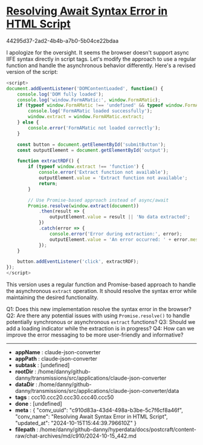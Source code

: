 # [Resolving Await Syntax Error in HTML Script](https://claude.ai/chat/c910d83a-43d4-498a-b3be-5c7f6cf8a46f)

44295d37-2ad2-4b4b-a7b0-5b04ce22bdaa

 I apologize for the oversight. It seems the browser doesn't support async IIFE syntax directly in script tags. Let's modify the approach to use a regular function and handle the asynchronous behavior differently. Here's a revised version of the script:

```javascript
<script>
document.addEventListener('DOMContentLoaded', function() {
    console.log('DOM fully loaded');
    console.log('window.FormAMatic:', window.FormAMatic);
    if (typeof window.FormAMatic !== 'undefined' && typeof window.FormAMatic.extract === 'function') {
        console.log('FormAMatic loaded successfully');
        window.extract = window.FormAMatic.extract;
    } else {
        console.error('FormAMatic not loaded correctly');
    }

    const button = document.getElementById('submitButton');
    const outputElement = document.getElementById('output');

    function extractRDF() {
        if (typeof window.extract !== 'function') {
            console.error('Extract function not available');
            outputElement.value = 'Extract function not available';
            return;
        }

        // Use Promise-based approach instead of async/await
        Promise.resolve(window.extract(document))
            .then(result => {
                outputElement.value = result || 'No data extracted';
            })
            .catch(error => {
                console.error('Error during extraction:', error);
                outputElement.value = 'An error occurred: ' + error.message;
            });
    }

    button.addEventListener('click', extractRDF);
});
</script>
```

This version uses a regular function and Promise-based approach to handle the asynchronous `extract` operation. It should resolve the syntax error while maintaining the desired functionality.

Q1: Does this new implementation resolve the syntax error in the browser?
Q2: Are there any potential issues with using `Promise.resolve()` to handle potentially synchronous or asynchronous `extract` functions?
Q3: Should we add a loading indicator while the extraction is in progress?
Q4: How can we improve the error messaging to be more user-friendly and informative?

---

* **appName** : claude-json-converter
* **appPath** : claude-json-converter
* **subtask** : [undefined]
* **rootDir** : /home/danny/github-danny/transmissions/src/applications/claude-json-converter
* **dataDir** : /home/danny/github-danny/transmissions/src/applications/claude-json-converter/data
* **tags** : ccc10.ccc20.ccc30.ccc40.ccc50
* **done** : [undefined]
* **meta** : {
  "conv_uuid": "c910d83a-43d4-498a-b3be-5c7f6cf8a46f",
  "conv_name": "Resolving Await Syntax Error in HTML Script",
  "updated_at": "2024-10-15T15:44:39.796610Z"
}
* **filepath** : /home/danny/github-danny/hyperdata/docs/postcraft/content-raw/chat-archives/md/c910/2024-10-15_442.md